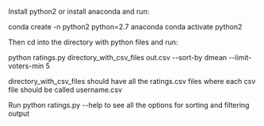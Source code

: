 Install python2 or install anaconda and run:

conda create -n python2 python=2.7 anaconda
conda activate python2

Then cd into the directory with python files and run:

python ratings.py directory_with_csv_files out.csv --sort-by dmean --limit-voters-min 5

directory_with_csv_files should have all the ratings.csv files where each csv file should be called username.csv

Run python ratings.py --help to see all the options for sorting and filtering output